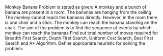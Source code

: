 Monkey Banana Problem is stated as given: A monkey and a bunch of banana
are present in a room. The bananas are hanging from the ceiling. The monkey
cannot reach the bananas directly. However, in the room there is one chair and
a stick. The monkey can reach the banana standing on the chair. The aim of the
problem is to find the sequence of events by which monkey can reach the
bananas
Find out total number of moves required for Breadth First Search, Depth First
Search, Uniform Cost Search, Best First Search and A* Algorithm. Define
appropriate heuristic for solving the problem.
